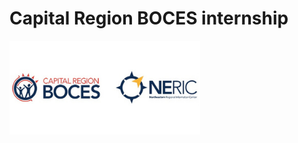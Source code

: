 # Capital Region BOCES internship
![Software engineering intern](https://github.com/Nlege001/BOCES_iNTERNSHIP/blob/source-codes/Untitled%20design-6.png)

